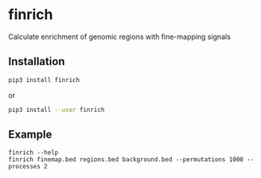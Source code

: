 # finrich

Calculate enrichment of genomic regions with fine-mapping signals

## Installation

```sh
pip3 install finrich
```
or
```sh
pip3 install --user finrich
```

## Example
```
finrich --help
finrich finemap.bed regions.bed background.bed --permutations 1000 --processes 2
```
